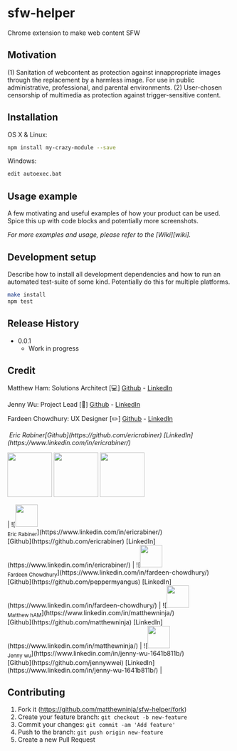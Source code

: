 # sfw-helper
Chrome extension to make web content SFW


## Motivation 
(1) Sanitation of webcontent as protection against innappropriate images through the replacement by a harmless image. For use in public administrative, professional, and parental environments.
(2) User-chosen censorship of multimedia as protection against trigger-sensitive content. 

## Installation

OS X & Linux:

```sh
npm install my-crazy-module --save
```

Windows:

```sh
edit autoexec.bat
```

## Usage example

A few motivating and useful examples of how your product can be used. Spice this up with code blocks and potentially more screenshots.

_For more examples and usage, please refer to the [Wiki][wiki]._

## Development setup

Describe how to install all development dependencies and how to run an automated test-suite of some kind. Potentially do this for multiple platforms.

```sh
make install
npm test
```

## Release History

* 0.0.1
    * Work in progress

## Credit


Matthew Ham: Solutions Architect [:computer:]
[Github](https://github.com/matthewninja) - [LinkedIn](https://www.linkedin.com/in/matthewninja/)

Jenny Wu: Project Lead [:notebook:]
[Github](https://github.com/jennywwei) - [LinkedIn](https://www.linkedin.com/in/jenny-wu-1641b811b/)

Fardeen Chowdhury: UX Designer [:pencil2:]
[Github](https://github.com/peppermyangus) - [LinkedIn](https://www.linkedin.com/in/fardeen-chowdhury/)

<p>
    <img src="https://avatars3.githubusercontent.com/u/44846748?s=400&v=4" alt>
    <em>Eric Rabiner[Github](https://github.com/ericrabiner) [LinkedIn](https://www.linkedin.com/in/ericrabiner/)</em>
</p>

<p float="left">
  <img src="https://avatars3.githubusercontent.com/u/44846748?s=400&v=4" width="100" />
  <img src="https://avatars0.githubusercontent.com/u/23428969?s=400&v=4" width="100" /> 
  <img src="https://avatars0.githubusercontent.com/u/14874215?s=400&v=4" width="100" />
</p>
| ![<img src="https://avatars3.githubusercontent.com/u/44846748?s=400&v=4" width="50px;"/><br /><sub>Eric Rabiner</sub>](https://www.linkedin.com/in/ericrabiner/)<br />[Github](https://github.com/ericrabiner) [LinkedIn](https://www.linkedin.com/in/ericrabiner/) | ![<img src="https://avatars0.githubusercontent.com/u/23428969?s=400&v=4" width="50px;"/><br /><sub>Fardeen Chowdhury</sub>](https://www.linkedin.com/in/fardeen-chowdhury/)<br />[Github](https://github.com/peppermyangus) [LinkedIn](https://www.linkedin.com/in/fardeen-chowdhury/) | ![<img src="https://avatars0.githubusercontent.com/u/14874215?s=400&v=4" width="50px;"/><br /><sub>Matthew hAM</sub>](https://www.linkedin.com/in/matthewninja/)<br />[Github](https://github.com/matthewninja) [LinkedIn](https://www.linkedin.com/in/matthewninja/) | ![<img src="https://avatars0.githubusercontent.com/u/14874215?s=400&v=4" width="50px;"/><br /><sub> Jenny wu</sub>](https://www.linkedin.com/in/jenny-wu-1641b811b/)<br />[Github](https://github.com/jennywwei) [LinkedIn](https://www.linkedin.com/in/jenny-wu-1641b811b/) | 



## Contributing

1. Fork it (<https://github.com/matthewninja/sfw-helper/fork>)
2. Create your feature branch: `git checkout -b new-feature`
3. Commit your changes: `git commit -am 'Add feature'`
4. Push to the branch: `git push origin new-feature`
5. Create a new Pull Request

